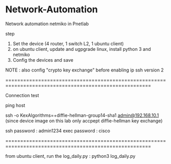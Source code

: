 # Network-Automation 

Network automation netmiko in Pnetlab

step

1. Set the device (4 router, 1 switch L2, 1 ubuntu client)
2. on ubuntu client, update and ugpgrade linux, install python 3 and netmiko
3. Config the devices and save

NOTE : also config "crypto key exchange" before enabling ip ssh version 2


=======================================================================================================

Connection test

ping host

ssh -o KexAlgorithms=+diffie-hellman-group14-sha1 admin@192.168.10.1
(since device image on this lab only accpept diffie-hellman key exchange)

ssh password : admin1234
exec password : cisco

=======================================================================================================

from ubuntu client, run the log_daily.py : python3 log_daily.py

